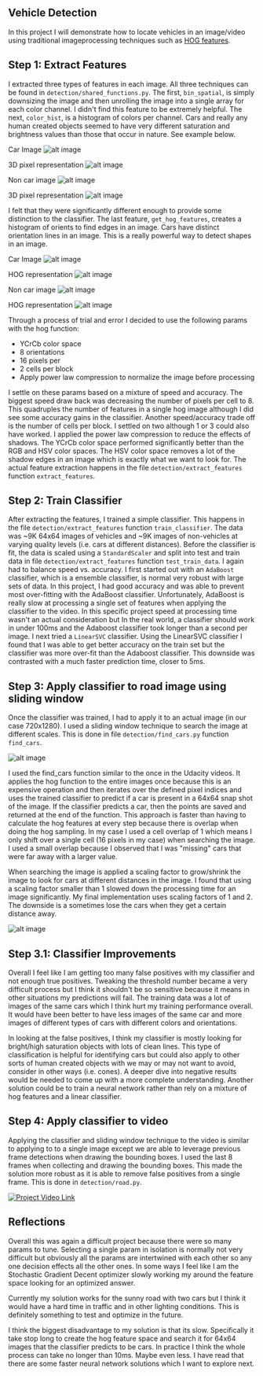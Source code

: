 ## Vehicle Detection

In this project I will demonstrate how to locate vehicles in an image/video using traditional imageprocessing techniques such as [HOG features](https://en.wikipedia.org/wiki/Histogram_of_oriented_gradients).

[//]: # (Image References)

[image1]: ./output_images/car_image_pre_3d.png "Car Pre 3D Image"
[image2]: ./output_images/car_image_3d.png "Car 3D Image"
[image3]: ./output_images/non_car_image_pre_3d.png "Non Car Pre 3D Image"
[image4]: ./output_images/non_car_image_3d.png "Non Car 3D Image"
[image5]: ./output_images/car_image_pre_hog.png "Car Pre HOG Image"
[image6]: ./output_images/car_image_hog.png "Car HOG Image"
[image7]: ./output_images/non_car_image_pre_hog.png "Non Car Pre HOG Image"
[image8]: ./output_images/non_car_image_hog.png "Non Car HOG Image"
[image9]: ./output_images/car_image_heatmap.png "Heatmap Image"
[image10]: ./output_images/sliding_window.png "Sliding window"

## Step 1: Extract Features
I extracted three types of features in each image. All three techniques can be found in `detection/shared_functions.py`. The first, `bin_spatial`, is simply downsizing the image and then unrolling the image into a single array for each color channel. I didn't find this feature to be extremely helpful. The next, `color_hist`, is a histogram of colors per channel. Cars and really any human created objects seemed to have very different saturation and brightness values than those that occur in nature. See example below. 

Car Image
![alt image][image1]

3D pixel representation
![alt image][image2]

Non car image
![alt image][image3]

3D pixel representation
![alt image][image4]

I felt that they were significantly different enough to provide some distinction to the classifier. The last feature, `get_hog_features`, creates a histogram of orients to find edges in an image. Cars have distinct orientation lines in an image. This is a really powerful way to detect shapes in an image. 

Car Image
![alt image][image5]

HOG representation
![alt image][image6]

Non car image
![alt image][image7]

HOG representation
![alt image][image8]

Through a process of trial and error I decided to use the following params with the hog function: 
- YCrCb color space
- 8 orientations
- 16 pixels per
- 2 cells per block
- Apply power law compression to normalize the image before processing

I settle on these params based on a mixture of speed and accuracy. The biggest speed draw back was decreasing the number of pixels per cell to 8. This quadruples the number of features in a single hog image although I did see some accuracy gains in the classifier. Another speed/accuracy trade off is the number of cells per block. I settled on two although 1 or 3 could also have worked. I applied the power law compression to reduce the effects of shadows. The YCrCb color space performed significantly better than the RGB and HSV color spaces. The HSV color space removes a lot of the shadow edges in an image which is exactly what we want to look for. The actual feature extraction happens in the file `detection/extract_features` function `extract_features`.

## Step 2: Train Classifier
After extracting the features, I trained a simple classifier. This happens in the file `detection/extract_features` function `train_classifier`. The data was ~9K 64x64 images of vehicles and ~9K images of non-vehicles at varying quality levels (i.e. cars at different distances). Before the classifier is fit, the data is scaled using a `StandardScaler` and split into test and train data in file `detection/extract_features` function `test_train_data`. I again had to balance speed vs. accuracy. I first started out with an `AdaBoost` classifier, which is a ensemble classifier, is normal very robust with large sets of data. In this project, I had good accuracy and was able to prevent most over-fitting with the AdaBoost classifier. Unfortunately, AdaBoost is really slow at processing a single set of features when applying the classifier to the video. In this specific project speed at processing time wasn't an actual consideration but In the real world, a classifier should work in under 100ms and the Adaboost classifier took longer than a second per image. I next tried a `LinearSVC` classifier. Using the LinearSVC classifier I found that I was able to get better accuracy on the train set but the classifier was more over-fit than the Adaboost classifier. This downside was contrasted with a much faster prediction time, closer to 5ms. 

## Step 3: Apply classifier to road image  using sliding window
Once the classifier was trained, I had to apply it to an actual image (in our case 720x1280). I used a sliding window technique to search the image at different scales. This is done in file `detection/find_cars.py` function `find_cars`. 

![alt image][image10]

I used the find_cars function similar to the once in the Udacity videos. It applies the hog function to the entire images once because this is an expensive operation and then iterates over the defined pixel indices and uses the trained classifier to predict if a car is present in a 64x64 snap shot of the image. If the classifier predicts a car, then the points are saved and returned at the end of the function. This approach is faster than having to calculate the hog features at every step because there is overlap when doing the hog sampling. In my case I used a cell overlap of 1 which means I only shift over a single cell (16 pixels in my case) when searching the image. I used a small overlap because I observed that I was "missing" cars that were far away with a larger value. 

When searching the image is applied a scaling factor to grow/shrink the image to look for cars at different distances in the image. I found that using a scaling factor smaller than 1 slowed down the processing time for an image significantly. My final implementation uses scaling factors of 1 and 2. The downside is a sometimes lose the cars when they get a certain distance away. 

![alt image][image9]

## Step 3.1: Classifier Improvements
Overall I feel like I am getting too many false positives with my classifier and not enough true positives. Tweaking the threshold number became a very difficult process but I think it shouldn't be so sensitive because it means in other situations my predictions will fail. The training data was a lot of images of the same cars which I think hurt my training performance overall. It would have been better to have less images of the same car and more images of different types of cars with different colors and orientations.

In looking at the false positives, I think my classifier is mostly looking for bright/high saturation objects with lots of clean lines. This type of classification is helpful for identifying cars but could also apply to other sorts of human created objects with we may or may not want to avoid, consider in other ways (i.e. cones). A deeper dive into negative results would be needed to come up with a more complete understanding. Another solution could be to train a neural network rather than rely on a mixture of hog features and a linear classifier. 

## Step 4: Apply classifier to video
Applying the classifier and sliding window technique to the video is similar to applying to to a single image except we are able to leverage previous frame detections when drawing the bounding boxes. I used the last 8 frames when collecting and drawing the bounding boxes. This made the solution more robust as it is able to remove false positives from a single frame. This is done in `detection/road.py`. 

[![Project Video Link](https://j.gifs.com/oYlLxj.gif)](https://www.youtube.com/watch?v=sp2r754g_Xk)

## Reflections
Overall this was again a difficult project because there were so many params to tune. Selecting a single param in isolation is normally not very difficult but obviously all the params are intertwined with each other so any one decision effects all the other ones. In some ways I feel like I am the Stochastic Gradient Decent optimizer slowly working my around the feature space looking for an optimized answer. 

Currently my solution works for the sunny road with two cars but I think it would have a hard time in traffic and in other lighting conditions. This is definitely something to test and optimize in the future. 

I think the biggest disadvantage to my solution is that its slow. Specifically it take stop long to create the hog feature space and search it for 64x64 images that the classifier predicts to be cars. In practice I think the whole process can take no longer than 10ms. Maybe even less. I have read that there are some faster neural network solutions which I want to explore next. 
